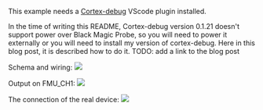 This example needs a [Cortex-debug](https://marketplace.visualstudio.com/items?itemName=marus25.cortex-debug) VScode plugin installed.

In the time of writing this README, Cortex-debug version 0.1.21 doesn't support power over Black Magic Probe, so you will need to power it externally or you will need to install my version of cortex-debug. 
Here in this blog post, it is described how to do it. TODO: add a link to the blog post


Schema and wiring:
![](https://lh3.googleusercontent.com/fhG4CrdoUXI7s0R3fZvbKjsYl8Jgt7qZwo_HR2RZ7sHlNz2UkC-EhRa-bKnHXFljT1nmB253Djmmfhg_3d3UjnIQjHlHNPncuYuT1VqtWPaEfgCdsj6yZZFlUGS91S-h5pzD0sVQNpZYXPyi2HOxkvsu4xlXfnBThlIqmpOX_Fot6XPur1lsEhZE0xa5_bBI4fRmZc-1ku5mXS_J2bE1Uh8VTZsZSdW9Dtv0gxoEB60bDBnd2CjOqGf76APfqBoHE1lNXSxRsOnY6mKaJbIOSgsx5qmOj_q70XJgYUsTF-HF7ngsNVkia4OWnfKHDiVPFREYjS25hyuKRFLP0Xs4nLxC6wQ27TV0pQ_XFiH31XFkFW1Z9ZoopChHlDCsVFL7RsboIfenT_UekNDES7pmvZZVkJI8Oa3Ahf2k6bOUrr1gHQmg1NHP0Us4Fwub2NR2Nrgh9JQXxqo8MQHkzqzPTgyS1Y0LNXgVgDi_COxc3QIwClsrTD_eY-eH7YsFtdEMt4DiTSM5txfM7nroV-TXSvrLpOdTfp8YDKJ745vEImbFjZa6cbn-WK5zizBk69N8vuJhvNERMwkFC3mkGy6_8pPAOpaj1vJlIqjMU6u5dHCe65FLP7HeWGFQXcdvRj3MPIZk3YdxhuL4kItFEWQLOLOl-P2UkmrvVH4o9JkyvKVrWtYqVMYjJtw=w796-h382-no)

Output on FMU_CH1:
![](https://lh3.googleusercontent.com/JWXFmeI8lEQ-dENlvEjHop6guzHwRrzwCdQJcko5PnvQmlkyhMHyyT1n8o7xHtdJoKH84HzY1knGtB7Lrp9NliwD4FmzCDG_pkLzKUnXOg17KCPpRoGno6381R8RtdX0d0Nas_6fNsfRT_Jx0F2MOfI0bfxMcnRfuwqY9203bBPJDbjpxr7dRS4w5CXgmMMM7p0d1HXQl62bMvPw2mLcupIVXacJW5bCZbPgvzfv09mZSvNsZwnFnyG0M2fMgVclV8lLiwwh_SRcOSsSni0WLMBiV3IxpRqNhkjKNFWBIitRXBfqb68wAQH0tV13Nu3D1jfQb18-xM-pZOfNgZ4wcOcoJS0ubXh4_XQxtfUZEItodKyd7ky2Y_C7Nx9-sJakQFhjUcwj-iMxQ14vSYL1QLlnNORJBEYtS5Ys5E3FawcfT1H2hagndtZgYEb-jU3TmqwSzbOwnZNXxN4ZBmBByNFxFlfwKq4sf0fqAxv9VbgQ63QpXBMKhzldYgMxJuTE8ZGeMKprIPUgtPZwZD82bjwz51yh2bRGE0LKLZ2qrTz7aoFYOa5uYm2RIu8OWyrxOVRIks_ywd7xmOZ_U5df1Qei_-952-KpiFr7ieyFOsfl3d806Azxnb4AQW7TryUfkWYJ9MfA0T7ubWRoHCW3-suposOKcOKS9YS-pdkETcwLrkc0nqmPIg4=w1087-h229-no)

The connection of the real device:
![](https://lh3.googleusercontent.com/biLm7PY8OLL45c-owYCsu1bvS6Zo_akatjTSbCH4uGpEZrejq2WIFuzo13TqapLOB2PJWqICAnoNzO_Z2Q5-HNbiMV2sdXANw30yE3vn2gNc0asD79o40AYhughSsLrr4QBHVFxdWNq_myTco3cXJ3yhKXegtiYoqg3UmSlRpkLjv7vigof4Fc30mydatBHIDbMLF87lG06la4gdPlR818PL7hzxUovS49g4B6KQfHxgWi5fq57TtBFgjpuPQUnLHdoz1GTx18d0mcZBZf1n-Oto0HrO7ut3dsTjd_3uDS3D0t2LRgf5V51d3cHiv4K0DWCM3Uf-biWNnXfcWpPlj3HwmJxm5q-4fkhbaiA_lYMZcCi_af9wJk4UVM1ZPyMdxqyIQ27g4M3MKPgoWcunUgrV185jswmGJOkVtx69Tns34derwVNyfMdUXjn2bP7agmuy73F3ccrBiH0qQRtoAXR1DsPPqLKolb-loXoRnlZFAyKOkNn--KnJ2hM-sYxw2kHVBYYqyJsPrkUtIUJzYTrHXZR6O4mv4Xtru9z3YTwW2G0Y_ryJLKFPHjtYYK_vQuqYhblTSXQN80oL9_QFQnkBHAHDo26b5uubsc64mzvfQOJEu8d5SNMOKHlgslf4N5TSSmMRQ-Al9DsOuyL81RHP7MyeubzglQtts9SckpdSkUytpboVJ48=w565-h754-no)

